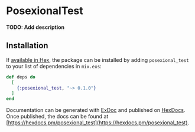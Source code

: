 # PosexionalTest

**TODO: Add description**

## Installation

If [available in Hex](https://hex.pm/docs/publish), the package can be installed
by adding `posexional_test` to your list of dependencies in `mix.exs`:

```elixir
def deps do
  [
    {:posexional_test, "~> 0.1.0"}
  ]
end
```

Documentation can be generated with [ExDoc](https://github.com/elixir-lang/ex_doc)
and published on [HexDocs](https://hexdocs.pm). Once published, the docs can
be found at [https://hexdocs.pm/posexional_test](https://hexdocs.pm/posexional_test).


